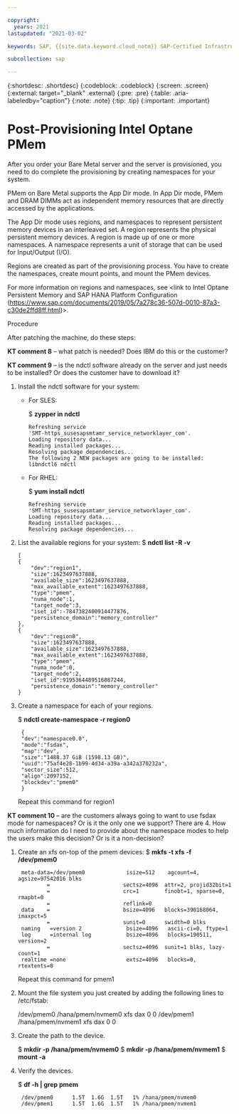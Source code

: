 ```yaml
---

copyright:
  years: 2021
lastupdated: "2021-03-02"

keywords: SAP, {{site.data.keyword.cloud_notm}} SAP-Certified Infrastructure, {{site.data.keyword.ibm_cloud_sap}}, SAP Workloads

subcollection: sap

---
```


{:shortdesc: .shortdesc}
{:codeblock: .codeblock}
{:screen: .screen}
{:external: target="_blank" .external}
{:pre: .pre}
{:table: .aria-labeledby="caption"}
{:note: .note}
{:tip: .tip}
{:important: .important}

# Post-Provisioning Intel Optane PMem
After you order your Bare Metal server and the server is provisioned, you need to do complete the provisioning by creating namespaces for your system.

PMem on Bare Metal supports the App Dir mode.  In App Dir mode, PMem and DRAM DIMMs act as independent memory resources that are directly accessed by the applications. 

The App Dir mode uses regions, and namespaces to represent persistent memory devices in an interleaved set.  A region represents the physical persistent memory devices. A region is made up of one or more namespaces. A namespace represents a unit of storage that can be used for Input/Output (I/O).

Regions are created as part of the provisioning process. You have to create the namespaces, create mount points, and mount the PMem devices.

For more information on regions and namespaces, see <link to Intel Optane Persistent Memory and SAP HANA Platform Configuration (https://www.sap.com/documents/2019/05/7a278c36-507d-0010-87a3-c30de2ffd8ff.html)>.

Procedure

After patching the machine, do these steps: 

**KT comment 8** – what patch is needed?  Does IBM do this or the customer?

**KT comment 9** – is the ndctl software already on the server and just needs to be installed? Or does the customer have to download it?

1. Install the ndctl software for your system:
    *	For SLES:

        $  **zypper in ndctl**

            Refreshing service 
            'SMT-https_susesapsmtamr_service_networklayer_com'.
            Loading repository data...
            Reading installed packages...
            Resolving package dependencies...
            The following 2 NEW packages are going to be installed:
            libndctl6 ndctl

    *	For RHEL:

        $  **yum install ndctl**

            Refreshing service 
            'SMT-https_susesapsmtamr_service_networklayer_com'.
            Loading repository data...
            Reading installed packages...
            Resolving package dependencies...

1.  List the available regions for your system:
    $ **ndctl list -R -v**
    
        [
        {
            "dev":"region1",
            "size":1623497637888,
            "available_size":1623497637888,
            "max_available_extent":1623497637888,
            "type":"pmem",
            "numa_node":1,
            "target_node":3,
            "iset_id":-7847382400914477876,
            "persistence_domain":"memory_controller"
        },
        {
            "dev":"region0",
            "size":1623497637888,
            "available_size":1623497637888,
            "max_available_extent":1623497637888,
            "type":"pmem",
            "numa_node":0,
            "target_node":2,
            "iset_id":9195364489516887244,
            "persistence_domain":"memory_controller"
        }

1. Create a namespace for each of your regions.  

    $ **ndctl create-namespace -r region0**

        {
        "dev":"namespace0.0",
        "mode":"fsdax",
        "map":"dev",
        "size":"1488.37 GiB (1598.13 GB)",
        "uuid":"75af4e28-1b99-4d34-a39a-a342a370232a",
        "sector_size":512,
        "align":2097152,
        "blockdev":"pmem0"
        }
    Repeat this command for region1 

**KT comment 10** – are the customers always going to want to use fsdax mode for namespaces?  Or is it the only one we support?  There are 4.  How much information do I need to provide about the namespace modes to help the users make this decision? Or is it a non-decision?

1. Create an xfs on-top of the pmem devices:
    $ **mkfs -t xfs -f /dev/pmem0**

        meta-data=/dev/pmem0             isize=512    agcount=4, agsize=97542016 blks
                =                       sectsz=4096  attr=2, projid32bit=1
                =                       crc=1        finobt=1, sparse=0, rmapbt=0
                =                       reflink=0
        data    =                       bsize=4096   blocks=390168064, imaxpct=5
                =                       sunit=0      swidth=0 blks
        naming   =version 2              bsize=4096   ascii-ci=0, ftype=1
        log      =internal log           bsize=4096   blocks=190511, version=2
                =                       sectsz=4096  sunit=1 blks, lazy-count=1
        realtime =none                   extsz=4096   blocks=0, rtextents=0

    Repeat this command for pmem1

1. Mount the file system you just created by adding the following lines to /etc/fstab:

    /dev/pmem0 /hana/pmem/nvmem0 xfs dax 0 0
    /dev/pmem1 /hana/pmem/nvmem1 xfs dax 0 0

1. Create the path to the device.

    $ **mkdir -p /hana/pmem/nvmem0**
    $ **mkdir -p /hana/pmem/nvmem1**
    $ **mount -a**

1. Verify the devices.

    $ **df -h | grep pmem**

        /dev/pmem0      1.5T  1.6G  1.5T   1% /hana/pmem/nvmem0
        /dev/pmem1      1.5T  1.6G  1.5T   1% /hana/pmem/nvmem1
